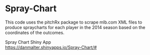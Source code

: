 # Spray-Chart

This code uses the pitchRx package to scrape mlb.com XML files to produce spraycharts for each player in the 2014 season based on the coordinates of the outcomes.

Spray Chart Shiny App<br>
https://danmalter.shinyapps.io/Spray-Chart/#
